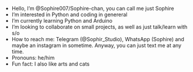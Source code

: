 - Hello, I’m @Sophire007/Sophire-chan, you can call me just Sophire
- I’m interested in Python and coding in genereral
- I’m currently learning Python and Arduino
- I’m looking to collaborate on small projects, as well as just talk/learn with s/o
- How to reach me: Telegram (@Sophir_Studio), WhatsApp (Sophire) and maybe an instagram in sometime. Anyway, you can just text me at any time.
- Pronouns: he/him
- Fun fact: I also like arts and cats 

<!---
Sophire007/Sophire007 is a special repository because its `README.md` (this file) appears on your GitHub profile.
You can click the Preview link to take a look at your changes.
--->

